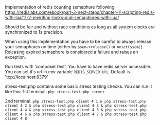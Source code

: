 Implementation of redis counting semaphore following
https://redislabs.com/ebook/part-3-next-steps/chapter-11-scripting-redis-with-lua/11-2-rewriting-locks-and-semaphores-with-lua/

Should be fair and without race conditions as long as all system clocks are synchronized to 1s precision.

When using this implementation you have to be careful to always release your semaphores on time (either by `$sem->release()` or `unset($sem)`). Releasing expired semaphore is considered a failure and raises an exception.

Run tests with 'composer test'. You have to have redis server accessible. You can set it's url in env variable `REDIS_SERVER_URL`. Default is  'tcp://localhost:6379'

stress-test.php contains some basic stress testing checks. You can run it like this:
1st terminal:
`php stress-test.php server`

2nd terminal:
`php stress-test.php client 4 1 & php stress-test.php client 4 2 & php stress-test.php client 4 3 & php stress-test.php client 4 4 & php stress-test.php client 4 5 & php stress-test.php client 4 6 & php stress-test.php client 4 7 & php stress-test.php client 4 8`
